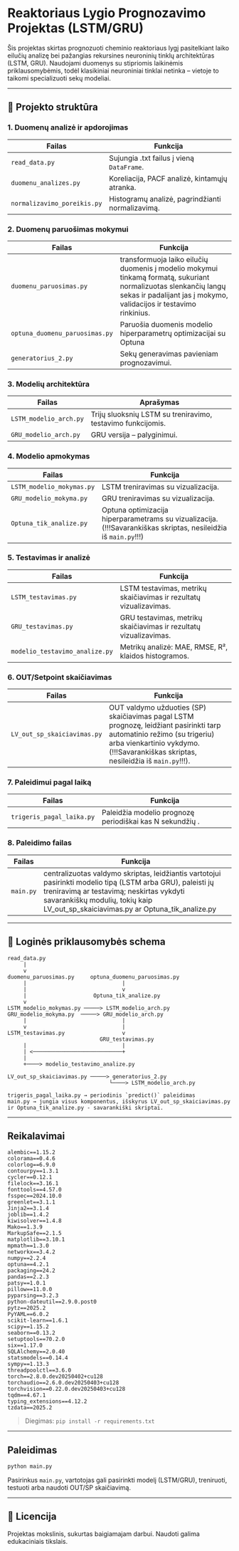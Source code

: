 
# Reaktoriaus Lygio Prognozavimo Projektas (LSTM/GRU)

Šis projektas skirtas prognozuoti cheminio reaktoriaus lygį pasitelkiant laiko eilučių analizę bei pažangias rekursines neuroninių tinklų architektūras (LSTM, GRU). Naudojami duomenys su stipriomis laikinėmis priklausomybėmis, todėl klasikiniai neuroniniai tinklai netinka – vietoje to taikomi specializuoti sekų modeliai.

---

## 📁 Projekto struktūra

###  1. Duomenų analizė ir apdorojimas
| Failas                      | Funkcija |
|----------------------------|----------|
| `read_data.py`             | Sujungia .txt failus į vieną `DataFrame`. |
| `duomenu_analizes.py`      | Koreliacija, PACF analizė, kintamųjų atranka. |
| `normalizavimo_poreikis.py`| Histogramų analizė, pagrindžianti normalizavimą. |  

###  2. Duomenų paruošimas mokymui
| Failas                          | Funkcija |
|--------------------------------|----------|
| `duomenu_paruosimas.py`        | transformuoja laiko eilučių duomenis į modelio mokymui tinkamą formatą, sukuriant normalizuotas slenkančių langų sekas ir padalijant jas į mokymo, validacijos ir testavimo rinkinius. |
| `optuna_duomenu_paruosimas.py` | Paruošia duomenis modelio hiperparametrų optimizacijai su Optuna |
| `generatorius_2.py`            | Sekų generavimas pavieniam prognozavimui. |

###  3. Modelių architektūra
| Failas                  | Aprašymas |
|------------------------|-----------|
| `LSTM_modelio_arch.py` | Trijų sluoksnių LSTM su treniravimo, testavimo funkcijomis. |
| `GRU_modelio_arch.py`  | GRU versija – palyginimui.                                  |

###  4. Modelio apmokymas
| Failas                     | Funkcija |
|---------------------------|----------|
| `LSTM_modelio_mokymas.py` | LSTM treniravimas su vizualizacija.   |
| `GRU_modelio_mokyma.py`   | GRU treniravimas su vizualizacija.                    |
| `Optuna_tik_analize.py`   | Optuna optimizacija hiperparametrams su vizualizacija. (!!!Savarankiškas skriptas, nesileidžia iš `main.py`!!!) |

###  5. Testavimas ir analizė
| Failas                     | Funkcija |
|---------------------------|----------|
| `LSTM_testavimas.py`      | LSTM testavimas, metrikų skaičiavimas ir rezultatų vizualizavimas.|
| `GRU_testavimas.py`       | GRU testavimas, metrikų skaičiavimas ir rezultatų vizualizavimas. |
| `modelio_testavimo_analize.py` | Metrikų analizė: MAE, RMSE, R², klaidos histogramos.         |

###  6. OUT/Setpoint skaičiavimas
| Failas                        | Funkcija |
|------------------------------|----------|
| `LV_out_sp_skaiciavimas.py`  | OUT valdymo užduoties (SP) skaičiavimas pagal LSTM prognozę, leidžiant pasirinkti tarp automatinio režimo (su trigeriu) arba vienkartinio vykdymo. (!!!Savarankiškas skriptas, nesileidžia iš `main.py`!!!). |

###  7. Paleidimui pagal laiką
| Failas                     | Funkcija |
|---------------------------|----------|
| `trigeris_pagal_laika.py` | Paleidžia modelio prognozę periodiškai kas N sekundžių . |

###  8. Paleidimo failas
| Failas      | Funkcija |
|-------------|----------|
| `main.py`   | centralizuotas valdymo skriptas, leidžiantis vartotojui pasirinkti modelio tipą (LSTM arba GRU), paleisti jų treniravimą ar testavimą; neskirtas vykdyti savarankiškų modulių, tokių kaip LV_out_sp_skaiciavimas.py ar Optuna_tik_analize.py |

---

## 🔂 Loginės priklausomybės schema

```
read_data.py
     |
     v
duomenu_paruosimas.py     optuna_duomenu_paruosimas.py
     |                              |
     |                              v
     |                     Optuna_tik_analize.py
     v
LSTM_modelio_mokymas.py ─────> LSTM_modelio_arch.py
GRU_modelio_mokyma.py  ─────> GRU_modelio_arch.py
     |                              |
     v                              |
LSTM_testavimas.py                  v
                             GRU_testavimas.py
     |                              |
     | <────────────────────────────+
     |
     +────> modelio_testavimo_analize.py

LV_out_sp_skaiciavimas.py ─────> generatorius_2.py
                                └────> LSTM_modelio_arch.py

trigeris_pagal_laika.py → periodinis `predict()` paleidimas
main.py → jungia visus komponentus, išskyrus LV_out_sp_skaiciavimas.py ir Optuna_tik_analize.py - savarankiški skriptai.
```

---

##  Reikalavimai 

```
alembic==1.15.2
colorama==0.4.6
colorlog==6.9.0
contourpy==1.3.1
cycler==0.12.1
filelock==3.16.1
fonttools==4.57.0
fsspec==2024.10.0
greenlet==3.1.1
Jinja2==3.1.4
joblib==1.4.2
kiwisolver==1.4.8
Mako==1.3.9
MarkupSafe==2.1.5
matplotlib==3.10.1
mpmath==1.3.0
networkx==3.4.2
numpy==2.2.4
optuna==4.2.1
packaging==24.2
pandas==2.2.3
patsy==1.0.1
pillow==11.0.0
pyparsing==3.2.3
python-dateutil==2.9.0.post0
pytz==2025.2
PyYAML==6.0.2
scikit-learn==1.6.1
scipy==1.15.2
seaborn==0.13.2
setuptools==70.2.0
six==1.17.0
SQLAlchemy==2.0.40
statsmodels==0.14.4
sympy==1.13.3
threadpoolctl==3.6.0
torch==2.8.0.dev20250402+cu128
torchaudio==2.6.0.dev20250403+cu128
torchvision==0.22.0.dev20250403+cu128
tqdm==4.67.1
typing_extensions==4.12.2
tzdata==2025.2
```

> Diegimas: `pip install -r requirements.txt`

---

##  Paleidimas

```bash
python main.py
```

Pasirinkus `main.py`, vartotojas gali pasirinkti modelį (LSTM/GRU), treniruoti, testuoti arba naudoti OUT/SP skaičiavimą.

---

## 🔖 Licencija

Projektas mokslinis, sukurtas baigiamajam darbui. Naudoti galima edukaciniais tikslais.

